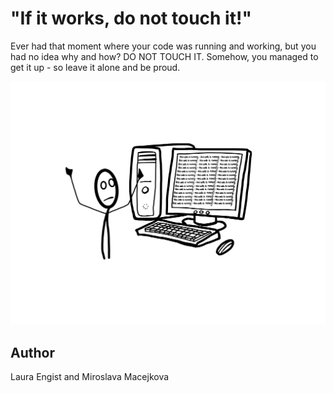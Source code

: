 <!-- BEGIN TITLE -->
# "If it works, do not touch it!"
<!-- END TITLE -->

<!-- BEGIN BODY -->
Ever had that moment where your code was running and working, but you had no idea why and how? DO NOT TOUCH IT. Somehow, you managed to get it up - so leave it alone and be proud.
<!-- END BODY -->


<img src="../article-do_not_touch/image-1-1-do-not-touch.png">


## Author
<!-- BEGIN AUTHOR -->
Laura Engist and Miroslava Macejkova
<!-- END AUTHOR -->


